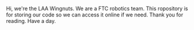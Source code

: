Hi, we're the LAA Wingnuts. We are a FTC robotics team. This ropository is for storing our code so we can access it online if we need. Thank you for reading. Have a day. 
